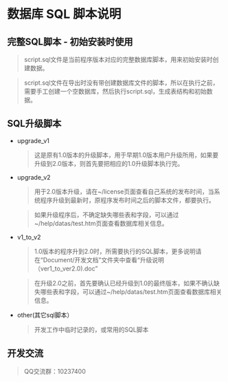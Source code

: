 ﻿# 数据库 SQL 脚本说明


## 完整SQL脚本 - 初始安装时使用
> script.sql文件是当前程序版本对应的完整数据库脚本，用来初始安装时创建数据。

> script.sql文件在导出时没有带创建数据库文件的脚本，所以在执行之前，需要手工创建一个空数据库，然后执行script.sql，生成表结构和初始数据。

## SQL升级脚本
* upgrade_v1
   > 这是原有1.0版本的升级脚本，用于早期1.0版本用户升级所用，如果要升级到2.0版本，则首先要把相应的1.0升级脚本执行完。  

* upgrade_v2
   > 用于2.0版本升级，请在~/license页面查看自己系统的发布时间，当系统程序升级到最新时，原程序发布时间之后的脚本文件，都要执行。

   > 如果升级程序后，不确定缺失哪些表和字段，可以通过~/help/datas/test.htm页面查看数据库相关信息。

* v1_to_v2
   > 1.0版本的程序升到2.0时，所需要执行的SQL脚本，更多说明请在“Document/开发文档”文件夹中查看“升级说明（ver1_to_ver2.0).doc”

   > 在升级2.0之前，首先要确认已经升级到1.0的最终版本，如果不确认缺失哪些表和字段，可以通过~/help/datas/test.htm页面查看数据库相关信息。
   
* other(其它sql脚本）
   > 开发工作中临时记录的，或常用的SQL脚本


## 开发交流
>QQ交流群：10237400
